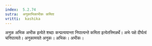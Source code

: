 ```yaml
---
index:  5.2.74
sutra:  अनुकाभिकाभीकः कमिता
vritti:  kashika 
---
```


अनुक अभिक अभीक इत्येते शब्दाः कन्प्रत्ययान्ता निपात्यन्ते कमिता इत्येतस्मिन्नर्थे। अभेः पक्षे दीर्घत्वं चनिपात्यते। अनुकामयते अनुकः। अभिकः। अभीकः।

